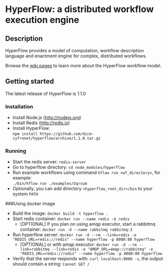 # HyperFlow: a distributed workflow execution engine

## Description

HyperFlow provides a model of computation, workflow description language and enactment engine for complex, distributed workflows.

Browse the [wiki pages](https://github.com/balis/hyperflow/wiki) to learn more about the HyperFlow workflow model. 

## Getting started

The latest release of HyperFlow is 1.1.0

### Installation
* Install Node.js (http://nodejs.org)
* Install Redis (http://redis.io) 
* Install HyperFlow:<br>`npm install https://github.com/dice-cyfronet/hyperflow/archive/1.1.0.tar.gz`

### Running
* Start the redis server: `redis-server`
* Go to hyperflow directory: `cd node_modules/hyperflow`
* Run example workflows using command `hflow run <wf_directory>`, for example:<br>```./bin/hflow run ./examples/Sqrsum```
* Optionally, you can add directory `<hyperflow_root_dir>/bin` to your system `PATH`

###Using docker image
* Build the image: `docker build -t hyperflow .`
* Start redis container: `docker run --name redis -d redis`
    * [OPTIONAL] If you plan on using amqp executor, start a rabbitmq container: `docker run -d --name rabbitmq rabbitmq:3`
* Run hyperflow server: `docker run -d --rm --link=redis -e "REDIS_URL=redis://redis" --name hyperflow -p 8080:80 hyperflow`
    * [OPTIONAL] or with amqp executor: `docker run -d --rm --link=rabbitmq --link=redis -e "AMQP_URL=amqp://rabbitmq" -e "REDIS_URL=redis://redis" --name hyperflow -p 8080:80 hyperflow`
* Verify that the server responds with: `curl localhost:8080 -v`, the output should contain a string: `Cannot GET /`